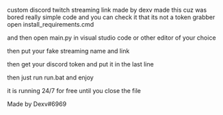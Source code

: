 custom discord twitch streaming link made by dexv
made this cuz was bored really simple code and you can check it that its not a token grabber
open install_requirements.cmd

and then open main.py in visual studio code or other editor of your choice

then put your fake streaming name and link 

then get your discord token and put it in the last line 

then just run run.bat and enjoy

it is running 24/7 for free until you close the file


Made by Dexv#6969

